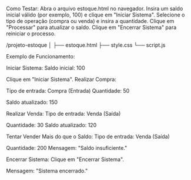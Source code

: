 Como Testar:
Abra o arquivo estoque.html no navegador.
Insira um saldo inicial válido (por exemplo, 100) e clique em "Iniciar Sistema".
Selecione o tipo de operação (compra ou venda) e insira a quantidade.
Clique em "Processar" para atualizar o saldo.
Clique em "Encerrar Sistema" para reiniciar o processo.

/projeto-estoque
│
├── estoque.html
├── style.css
└── script.js

Exemplo de Funcionamento:

Iniciar Sistema:
Saldo inicial: 100

Clique em "Iniciar Sistema".
Realizar Compra:

Tipo de entrada: Compra (Entrada)
Quantidade: 50

Saldo atualizado: 150

Realizar Venda:
Tipo de entrada: Venda (Saída)

Quantidade: 30
Saldo atualizado: 120

Tentar Vender Mais do que o Saldo:
Tipo de entrada: Venda (Saída)

Quantidade: 200
Mensagem: "Saldo insuficiente."

Encerrar Sistema:
Clique em "Encerrar Sistema".

Mensagem: "Sistema encerrado."
